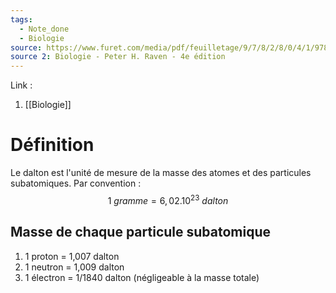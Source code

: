 ```yaml
---
tags:
  - Note_done
  - Biologie
source: https://www.furet.com/media/pdf/feuilletage/9/7/8/2/8/0/4/1/9782804184582.pdf
source 2: Biologie - Peter H. Raven - 4e édition
---
```


Link : 
1. [[Biologie]]

# Définition
Le dalton est l'unité de mesure de la masse des atomes et des particules subatomiques. 
Par convention : $$1\ gramme = 6,02 . 10^{23}\ dalton$$

## Masse de chaque particule subatomique
1. 1 proton = 1,007 dalton
1. 1 neutron = 1,009 dalton
1. 1 électron = 1/1840 dalton (négligeable à la masse totale)